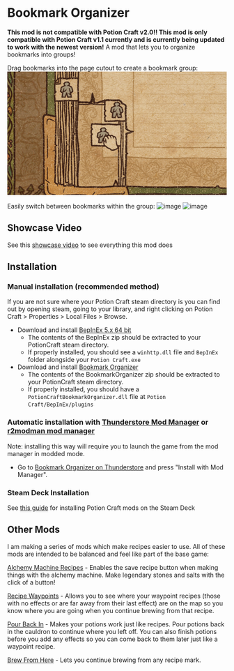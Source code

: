 # Bookmark Organizer

**This mod is not compatible with Potion Craft v2.0!! This mod is only compatible with Potion Craft v1.1 currently and is currently being updated to work with the newest version!**
A mod that lets you to organize bookmarks into groups!

Drag bookmarks into the page cutout to create a bookmark group:
![image](https://github.com/AndrewFahlgren/PotionCraftBookmarkOrganizer/blob/master/Images/Bookmark_Organizer_Icon_Alternate.PNG?raw=true)


Easily switch between bookmarks within the group:
![image](https://github.com/AndrewFahlgren/PotionCraftBookmarkOrganizer/blob/master/Images/Bookmark_Organizer_MainImage.PNG?raw=true)
![image](https://github.com/AndrewFahlgren/PotionCraftBookmarkOrganizer/blob/master/Images/Bookmark_Organizer_SecondImage.PNG?raw=true)

## Showcase Video
See this [showcase video](https://youtu.be/n5G4lWEsdjg) to see everything this mod does

## Installation

### Manual installation (recommended method)

If you are not sure where your Potion Craft steam directory is you can find out by opening steam, going to your library, and right clicking on Potion Craft > Properties > Local Files > Browse.

- Download and install [BepInEx 5.x 64 bit](https://github.com/BepInEx/BepInEx/releases/latest)
  - The contents of the BepInEx zip should be extracted to your PotionCraft steam directory.
  - If properly installed, you should see a `winhttp.dll` file and `BepInEx` folder alongside your `Potion Craft.exe`
- Download and install [Bookmark Organizer](https://github.com/AndrewFahlgren/PotionCraftBookmarkOrganizer/releases/latest/)
  - The contents of the BookmarkOrganizer zip should be extracted to your PotionCraft steam directory.
  - If properly installed, you should have a `PotionCraftBookmarkOrganizer.dll` file at `Potion Craft/BepInEx/plugins`
  
### Automatic installation with [Thunderstore Mod Manager](https://www.overwolf.com/app/Thunderstore-Thunderstore_Mod_Manager) or [r2modman mod manager](https://thunderstore.io/package/ebkr/r2modman/)

Note: installing this way will require you to launch the game from the mod manager in modded mode.

- Go to [Bookmark Organizer on Thunderstore](https://potion-craft.thunderstore.io/package/AndrewFahlgren/Bookmark_Organizer/) and press "Install with Mod Manager".

### Steam Deck Installation
See [this guide](https://docs.google.com/document/d/1Y3PDeMaffkh7x4U3j46YZ9K6AhM2EvRF9v3mAGBFzW4) for installing Potion Craft mods on the Steam Deck

## Other Mods

I am making a series of mods which make recipes easier to use. All of these mods are intended to be balanced and feel like part of the base game:

[Alchemy Machine Recipes](https://github.com/AndrewFahlgren/PotionCraftAlchemyMachineRecipes) - Enables the save recipe button when making things with the alchemy machine. Make legendary stones and salts with the click of a button!

[Recipe Waypoints](https://github.com/AndrewFahlgren/PotionCraftRecipeWaypoints) - Allows you to see where your waypoint recipes (those with no effects or are far away from their last effect) are on the map so you know where you are going when you continue brewing from that recipe.

[Pour Back In](https://github.com/AndrewFahlgren/PotionCraftPourBackIn) - Makes your potions work just like recipes. Pour potions back in the cauldron to continue where you left off. You can also finish potions before you add any effects so you can come back to them later just like a waypoint recipe.

[Brew From Here](https://github.com/AndrewFahlgren/PotionCraftUsefulRecipeMarks) - Lets you continue brewing from any recipe mark.
